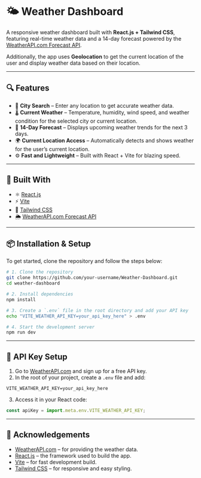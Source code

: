 # 🌤️ Weather Dashboard

A responsive weather dashboard built with **React.js + Tailwind CSS**, featuring real-time weather data and a 14-day forecast powered by the [WeatherAPI.com Forecast API](https://www.weatherapi.com/).

Additionally, the app uses **Geolocation** to get the current location of the user and display weather data based on their location.

---

## 🔍 Features

- 🔎 **City Search** – Enter any location to get accurate weather data.
- 🌡️ **Current Weather** – Temperature, humidity, wind speed, and weather condition for the selected city or current location.
- 📅 **14-Day Forecast** – Displays upcoming weather trends for the next 3 days.
- 🌍 **Current Location Access** – Automatically detects and shows weather for the user’s current location.
- ⚙️ **Fast and Lightweight** – Built with React + Vite for blazing speed.

---

## 🧰 Built With

- ⚛️ [React.js](https://reactjs.org/)
- ⚡ [Vite](https://vitejs.dev/)
- 🎨 [Tailwind CSS](https://tailwindcss.com/)
- 🌦️ [WeatherAPI.com Forecast API](https://www.weatherapi.com/)
  
---

## 📦 Installation & Setup

To get started, clone the repository and follow the steps below:

```bash
# 1. Clone the repository
git clone https://github.com/your-username/Weather-Dashboard.git
cd weather-dashboard

# 2. Install dependencies
npm install

# 3. Create a `.env` file in the root directory and add your API key
echo "VITE_WEATHER_API_KEY=your_api_key_here" > .env

# 4. Start the development server
npm run dev
````

---

## 🔑 API Key Setup

1. Go to [WeatherAPI.com](https://www.weatherapi.com/) and sign up for a free API key.
2. In the root of your project, create a `.env` file and add:

```env
VITE_WEATHER_API_KEY=your_api_key_here
```

3. Access it in your React code:

```js
const apiKey = import.meta.env.VITE_WEATHER_API_KEY;
```

---

## 🙏 Acknowledgements

* [WeatherAPI.com](https://www.weatherapi.com/) – for providing the weather data.
* [React.js](https://reactjs.org/) – the framework used to build the app.
* [Vite](https://vitejs.dev/) – for fast development build.
* [Tailwind CSS](https://tailwindcss.com/) – for responsive and easy styling.

